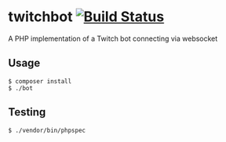 # twitchbot [![Build Status](https://travis-ci.org/choccybiccy/twitchbot.svg?branch=master)](https://travis-ci.org/choccybiccy/twitchbot)
A PHP implementation of a Twitch bot connecting via websocket

## Usage
```
$ composer install
$ ./bot
```

## Testing
```
$ ./vendor/bin/phpspec
```